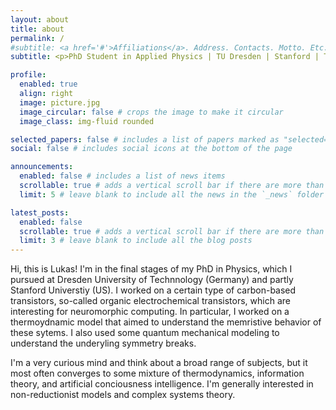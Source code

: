 ```yaml
---
layout: about
title: about
permalink: /
#subtitle: <a href='#'>Affiliations</a>. Address. Contacts. Motto. Etc.
subtitle: <p>PhD Student in Applied Physics | TU Dresden | Stanford | Thermodynamics & Neuromorphics</p>

profile:
  enabled: true
  align: right
  image: picture.jpg
  image_circular: false # crops the image to make it circular
  image_class: img-fluid rounded

selected_papers: false # includes a list of papers marked as "selected={true}"
social: false # includes social icons at the bottom of the page

announcements:
  enabled: false # includes a list of news items
  scrollable: true # adds a vertical scroll bar if there are more than 3 news items
  limit: 5 # leave blank to include all the news in the `_news` folder

latest_posts:
  enabled: false
  scrollable: true # adds a vertical scroll bar if there are more than 3 new posts items
  limit: 3 # leave blank to include all the blog posts
---
```


Hi, this is Lukas! I'm in the final stages of my PhD in Physics, which I pursued at Dresden University of Technnology (Germany) and partly Stanford Universtiy (US). I worked on a certain type of carbon-based transistors, so-called organic electrochemical transistors, which are interesting for neuromorphic computing. In particular, I worked on a thermoydnamic model that aimed to understand the memristive behavior of these sytems. I also used some quantum mechanical modeling to understand the underyling symmetry breaks.

I'm a very curious mind and think about a broad range of subjects, but it most often converges to some mixture of thermodynamics, information theory, and artificial conciousness intelligence. I'm generally interested in non-reductionist models and complex systems theory.
